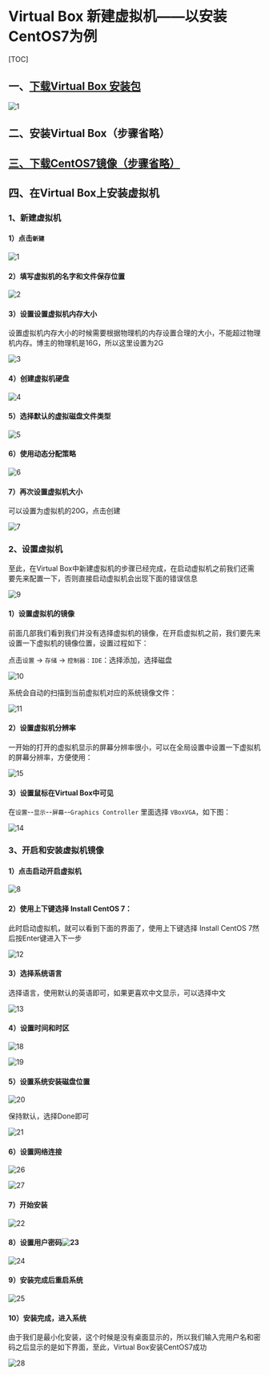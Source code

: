 # Virtual Box 新建虚拟机——以安装CentOS7为例

[TOC]



## 一、[下载Virtual Box 安装包](https://www.virtualbox.org/wiki/Downloads)

![1](E:\myCode\虚拟机\img\0.png)

## 二、安装Virtual Box（步骤省略）

## [三、下载CentOS7镜像（步骤省略）](http://mirrors.aliyun.com/centos/7/isos/x86_64/)

## 四、在Virtual Box上安装虚拟机

### 1、新建虚拟机

#### 1）点击`新建`

![1](E:\myCode\虚拟机\img\1.png)

#### 2）填写虚拟机的名字和文件保存位置

![2](E:\myCode\虚拟机\img\2.png)

#### 3）设置设置虚拟机内存大小

设置虚拟机内存大小的时候需要根据物理机的内存设置合理的大小，不能超过物理机内存。博主的物理机是16G，所以这里设置为2G

![3](E:\myCode\虚拟机\img\3.png)

#### 4）创建虚拟机硬盘

![4](E:\myCode\虚拟机\img\4.png)

#### 5）选择默认的虚拟磁盘文件类型

![5](E:\myCode\虚拟机\img\5.png)

#### 6）使用动态分配策略

![6](E:\myCode\虚拟机\img\6.png)

#### 7）再次设置虚拟机大小

可以设置为虚拟机的20G，点击创建

![7](E:\myCode\虚拟机\img\7.png)

### 2、设置虚拟机

至此，在Virtual Box中新建虚拟机的步骤已经完成，在启动虚拟机之前我们还需要先来配置一下，否则直接启动虚拟机会出现下面的错误信息

![9](E:\myCode\虚拟机\img\9.png)

#### 1）设置虚拟机的镜像

前面几部我们看到我们并没有选择虚拟机的镜像，在开启虚拟机之前，我们要先来设置一下虚拟机的镜像位置，设置过程如下：

点击`设置` → `存储` → `控制器：IDE`：选择添加，选择磁盘

![10](E:\myCode\虚拟机\img\10.png)

系统会自动的扫描到当前虚拟机对应的系统镜像文件：

![11](E:\myCode\虚拟机\img\11.png)

#### 2）设置虚拟机分辨率

一开始的打开的虚拟机显示的屏幕分辨率很小，可以在全局设置中设置一下虚拟机的屏幕分辨率，方便使用：

![15](E:\myCode\虚拟机\img\15.png)

#### 3）设置鼠标在Virtual Box中可见

在`设置`--`显示`--`屏幕`--`Graphics Controller` 里面选择 `VBoxVGA`，如下图：

![14](E:\myCode\虚拟机\img\14.png)

### 3、开启和安装虚拟机镜像

#### 1）点击启动开启虚拟机

![8](E:\myCode\虚拟机\img\8.png)

#### 2）使用上下键选择 Install CentOS 7：

此时启动虚拟机，就可以看到下面的界面了，使用上下键选择 Install CentOS 7然后按Enter键进入下一步

![12](E:\myCode\虚拟机\img\12.png)

#### 3）选择系统语言

选择语言，使用默认的英语即可，如果更喜欢中文显示，可以选择中文

![13](E:\myCode\虚拟机\img\13.png)

#### 4）设置时间和时区

![18](E:\myCode\虚拟机\img\18.png)

![19](E:\myCode\虚拟机\img\19.png)

####  5）设置系统安装磁盘位置

![20](E:\myCode\虚拟机\img\20.png)

保持默认，选择Done即可

![21](E:\myCode\虚拟机\img\21.png)

####  6）设置网络连接

![26](E:\myCode\虚拟机\img\26.png)

![27](E:\myCode\虚拟机\img\27.png)

####  7）开始安装

![22](E:\myCode\虚拟机\img\22.png)

####  8）设置用户密码![23](E:\myCode\虚拟机\img\23.png)

![24](E:\myCode\虚拟机\img\24.png)

####  9）安装完成后重启系统

![25](E:\myCode\虚拟机\img\25.png)

#### 10）安装完成，进入系统

由于我们是最小化安装，这个时候是没有桌面显示的，所以我们输入完用户名和密码之后显示的是如下界面，至此，Virtual Box安装CentOS7成功

![28](E:\myCode\虚拟机\img\28.png)
